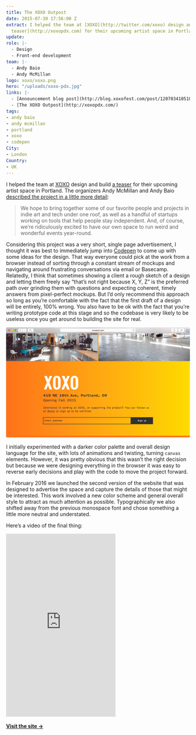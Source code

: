 ```yaml
---
title: The XOXO Outpost
date: 2015-07-30 17:56:00 Z
extract: I helped the team at [XOXO](http://twitter.com/xoxo) design and build [a
  teaser](http://xoxopdx.com) for their upcoming artist space in Portland.
update: 
role: |-
  - Design
  - Front-end development
team: |-
  - Andy Baio
  - Andy McMillan
logo: xoxo/xoxo.png
hero: "/uploads/xoxo-pdx.jpg"
links: |-
  - [Announcement blog post](http://blog.xoxofest.com/post/120703410510/a-new-experiment)
  - [The XOXO Outpost](http://xoxopdx.com/)
tags:
- andy baio
- andy mcmillan
- portland
- xoxo
- codepen
City:
- London
Country:
- UK
---
```


I helped the team at [XOXO](http://twitter.com/xoxo) design and build [a teaser](http://xoxopdx.com) for their upcoming artist space in Portland. The organizers Andy McMillan and Andy Baio [described the project in a little more detail](http://blog.xoxofest.com/post/120703410510/a-new-experiment): 

> We hope to bring together some of our favorite people and projects in indie art and tech under one roof, as well as a handful of startups working on tools that help people stay independent. And, of course, we’re ridiculously excited to have our own space to run weird and wonderful events year-round.

Considering this project was a very short, single page advertisement, I thought it was best to immediately jump into [Codepen](http://codepen.io) to come up with some ideas for the design. That way everyone could pick at the work from a browser instead of sorting through a constant stream of mockups and navigating around frustrating conversations via email or Basecamp. Relatedly, I think that sometimes showing a client a rough sketch of a design and letting them freely say “that’s not right because X, Y, Z” is the preferred path over grinding them with questions and expecting coherent, timely answers from pixel-perfect mockups. But I’d only recommend this approach so long as you’re comfortable with the fact that the first draft of a design will be entirely, 100% wrong. You also have to be ok with the fact that you’re writing prototype code at this stage and so the codebase is very likely to be useless once you get around to building the site for real.

![Another picture of the XOXO space website](/uploads/xoxo-pdx2.jpg)

I initially experimented with a darker color palette and overall design language for the site, with lots of animations and twisting, turning `canvas` elements. However, it was pretty obvious that this wasn’t the right decision but because we were designing everything in the browser it was easy to reverse early decisions and play with the code to move the project forward.

In February 2016 we launched the second version of the website that was designed to advertise the space and capture the details of those that might be interested. This work involved a new color scheme and general overall style to attract as much attention as possible. Typographically we also shifted away from the previous monospace font and chose something a little more neutral and understated.

Here’s a video of the final thing:

<iframe height="500" class="preserve-aspect__element" src="https://www.youtube.com/embed/x7RaIm7PP1k" frameborder="0" allowfullscreen></iframe>


**[Visit the site &rarr;](http://xoxopdx.com)**